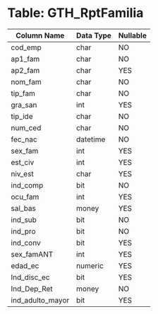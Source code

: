 # Table: GTH_RptFamilia

| Column Name | Data Type | Nullable |
|-------------|-----------|----------|
| cod_emp | char | NO |
| ap1_fam | char | NO |
| ap2_fam | char | YES |
| nom_fam | char | NO |
| tip_fam | char | NO |
| gra_san | int | YES |
| tip_ide | char | NO |
| num_ced | char | NO |
| fec_nac | datetime | NO |
| sex_fam | int | YES |
| est_civ | int | YES |
| niv_est | char | YES |
| ind_comp | bit | NO |
| ocu_fam | int | YES |
| sal_bas | money | YES |
| ind_sub | bit | NO |
| ind_pro | bit | NO |
| ind_conv | bit | YES |
| sex_famANT | int | YES |
| edad_ec | numeric | YES |
| Ind_disc_ec | bit | YES |
| Ind_Dep_Ret | money | NO |
| ind_adulto_mayor | bit | YES |
